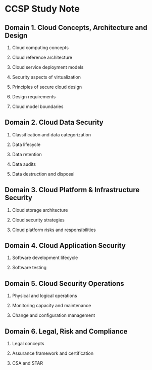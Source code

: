 # CCSP Study Note

## Domain 1. Cloud Concepts, Architecture and Design

1. Cloud computing concepts

2. Cloud reference architecture

3. Cloud service deployment models

4. Security aspects of virtualization

5. Principles of secure cloud design

6. Design requirements

7. Cloud model boundaries

## Domain 2. Cloud Data Security

1. Classification and data categorization

2. Data lifecycle

3. Data retention

4. Data audits

5. Data destruction and disposal

## Domain 3. Cloud Platform & Infrastructure Security

1. Cloud storage architecture

2. Cloud security strategies

3. Cloud platform risks and responsibilities

## Domain 4. Cloud Application Security

1. Software development lifecycle

2. Software testing

## Domain 5. Cloud Security Operations

1. Physical and logical operations

2. Monitoring capacity and maintenance

3. Change and configuration management

## Domain 6. Legal, Risk and Compliance

1. Legal concepts

2. Assurance framework and certification

3. CSA and STAR
